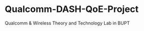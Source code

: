 Qualcomm-DASH-QoE-Project
=========================

Qualcomm &amp; Wireless Theory and Technology Lab in BUPT
